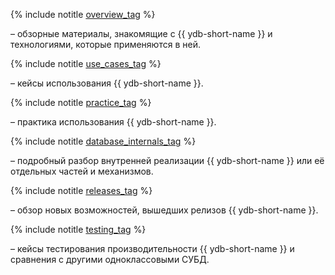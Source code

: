 <div class = "tags_list" >

{% include notitle [overview_tag](./tags.md#overview) %} 

<p> – обзорные материалы, знакомящие с {{ ydb-short-name }} и технологиями, которые применяются в ней.</p>

{% include notitle [use_cases_tag](./tags.md#use_cases) %} 

<p> – кейсы использования {{ ydb-short-name }}.</p>

{% include notitle [practice_tag](./tags.md#practice) %} 

<p> – практика использования {{ ydb-short-name }}.</p>

{% include notitle [database_internals_tag](./tags.md#database_internals) %} 

<p> – подробный разбор внутренней реализации {{ ydb-short-name }} или её отдельных частей и механизмов.</p>

{% include notitle [releases_tag](./tags.md#releases) %} 

<p> – обзор новых возможностей, вышедших релизов {{ ydb-short-name }}.</p>

{% include notitle [testing_tag](./tags.md#testing) %} 

<p> – кейсы тестирования производительности {{ ydb-short-name }} и сравнения с другими одноклассовыми СУБД.</p>

</div>
